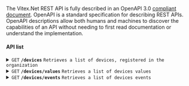 
The Vitex.Net REST API is fully described in an OpenAPI 3.0 [compliant document](swagger.json).
OpenAPI is a standard specification for describing REST APIs. OpenAPI descriptions allow both humans and machines to discover the capabilities of an API without needing to first read documentation or understand the implementation.


#### API list

<details>
 <summary><code>GET</code> <code><b>/devices</b></code> <code>Retrieves a list of devices, registered in the organization</code></summary>

##### Parameters

> | Name      |  Type     | In               | description                                                           |
> |-----------|-----------|-------------------------|-----------------------------------------------------------------------|
> | access-token |  string   | header (reuired)  | access token need for authentication (generated for organization) |
> | medium    |  string   | query (optional)  | Filter by device specialization  |

##### Responses

> | http code     | content-type                      | response                                                            |
> |---------------|-----------------------------------|---------------------------------------------------------------------|
> | `200`         | `application/json`                | see example below
> | `400`         | `application/json`                | `{"code":"400","message":"Bad Request"}`                            |

##### OK Responce example
> ```json
> [
>   {
>     "locationId": 1001,
>     "serialNo": "805849116",
>     "address": "Pivovarov 23",
>     "model": "UAB „Axis Industries“",
>     "medium": "Heat",
>     "installTime": "2020-01-01T00:00:00",
>     "readTime": "2021-07-07T12:57:00.0754756+03:00"
>   }
> ] 
> ```

##### Example cURL

> ```javascript
>  curl -X 'GET' \ 
> 'https://localhost/Devices?medium=Heat' \
> -H 'accept: text/plain'
> ```

</details>

<details>
 <summary><code>GET</code> <code><b>/devices/values</b></code> <code>Retrieves a list of devices values</code></summary>

##### Parameters

> | Name      |  Type     | In               | description                                                           |
> |-----------|-----------|-------------------------|-----------------------------------------------------------------------|
> | access-token |  string   | header (reuired)  | access token need for authentication (generated for organization). |
> | from |  $date-time | query (required)  | Initial time of the period for which events will be retrieved.  |
> | till |  $date-time | query (required)  | End time of the period for which events will be retrieved.  |
> | locationId  |  $int32   | query (optional)  | Location id of the specified device for which events will be retrieved.  |
> | serialNo    |  string   | query (optional)  | Serial number of the specified device for which events will be retrieved.  |
> | medium    |  string   | query (optional)  | Filter by device specialization  |

##### Responses

> | http code     | content-type                      | response                                                            |
> |---------------|-----------------------------------|---------------------------------------------------------------------|
> | `200`         | `application/json`                | see example below
> | `400`         | `application/json`                | `{"code":"400","message":"Bad Request"}`                            |

##### OK Responce example
> ```json
> [
>   {
>     "locationId": 10032,
>     "serialNo": "8058491223",
>     "time": "2021-07-07T10:16:56.379Z",
>     "value": "1.33",
>     "type": "Volume"
>   }
> ]
> ```

##### Example cURL

> ```javascript
>  curl -X 'GET' \
>  'https://localhost:44388/Devices/values?from=2021-07-07&till=2021-07-07&medium=Water' \
>  -H 'accept: text/plain'
> ```

</details>


<details>
 <summary><code>GET</code> <code><b>/devices/events</b></code> <code>Retrieves a list of devices events</code></summary>

##### Parameters

> | Name      |  Type     | In               | description                                                           |
> |-----------|-----------|-------------------------|-----------------------------------------------------------------------|
> | access-token |  string   | header (reuired)  | access token need for authentication (generated for organization). |
> | from |  $date-time | query (required)  | Initial time of the period for which events will be retrieved.  |
> | till |  $date-time | query (required)  | End time of the period for which events will be retrieved.  |
> | locationId  |  $int32   | query (optional)  | Location id of the specified device for which events will be retrieved.  |
> | serialNo    |  string   | query (optional)  | Serial number of the specified device for which events will be retrieved.  |
> | medium    |  string   | query (optional)  | Filter by device specialization  |

##### Responses

> | http code     | content-type                      | response                                                            |
> |---------------|-----------------------------------|---------------------------------------------------------------------|
> | `200`         | `application/json`                | see example below
> | `400`         | `application/json`                | `{"code":"400","message":"Bad Request"}`                            |

##### OK Responce example
> ```json
> [
>   {
>     "locationId": 100033,
>      "serialNo": "123213",
>      "time": "2021-07-07T10:22:39.077Z",
>      "type": "LowBattery"
>    }
>  ]
> ```

##### Example cURL

> ```javascript
>  curl -X 'GET' \
>  'https://localhost:44388/Devices/values?from=2021-07-07&till=2021-07-07&medium=Water' \
>  -H 'accept: text/plain'
> ```

</details>

